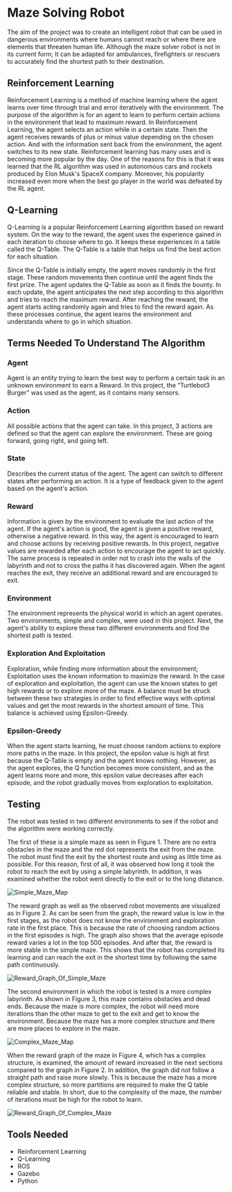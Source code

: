 # Maze Solving Robot

The aim of the project was to create an intelligent robot that can be used in dangerous environments where humans cannot reach or where there are elements that threaten human life. Although the maze solver robot is not in its current form; It can be adapted for ambulances, firefighters or rescuers to accurately find the shortest path to their destination.

## Reinforcement Learning

Reinforcement Learning is a method of machine learning where the agent learns over time through trial and error iteratively with the environment. The purpose of the algorithm is for an agent to learn to perform certain actions in the environment that lead to maximum reward. In Reinforcement Learning, the agent selects an action while in a certain state. Then the agent receives rewards of plus or minus value depending on the chosen action. And with the information sent back from the environment, the agent switches to its new state. Reinforcement learning has many uses and is becoming more popular by the day. One of the reasons for this is that it was learned that the RL algorithm was used in autonomous cars and rockets produced by Elon Musk's SpaceX company. Moreover, his popularity increased even more when the best go player in the world was defeated by the RL agent.

## Q-Learning

Q-Learning is a popular Reinforcement Learning algorithm based on reward system. On the way to the reward, the agent uses the experience gained in each iteration to choose where to go. It keeps these experiences in a table called the Q-Table. The Q-Table is a table that helps us find the best action for each situation.

Since the Q-Table is initially empty, the agent moves randomly in the first stage. These random movements then continue until the agent finds the first prize. The agent updates the Q-Table as soon as it finds the bounty. In each update, the agent anticipates the next step according to this algorithm and tries to reach the maximum reward. After reaching the reward, the agent starts acting randomly again and tries to find the reward again. As these processes continue, the agent learns the environment and understands where to go in which situation.

## Terms Needed To Understand The Algorithm

### Agent

Agent is an entity trying to learn the best way to perform a certain task in an unknown environment to earn a Reward. In this project, the “Turtlebot3 Burger” was used as the agent, as it contains many sensors.

### Action

All possible actions that the agent can take. In this project, 3 actions are defined so that the agent can explore the environment. These are going forward, going right, and going left.

### State

Describes the current status of the agent. The agent can switch to different states after performing an action. It is a type of feedback given to the agent based on the agent's action.

### Reward

Information is given by the environment to evaluate the last action of the agent. If the agent's action is good, the agent is given a positive reward, otherwise a negative reward. In this way, the agent is encouraged to learn and choose actions by receiving positive rewards. In this project, negative values are rewarded after each action to encourage the agent to act quickly. The same process is repeated in order not to crash into the walls of the labyrinth and not to cross the paths it has discovered again. When the agent reaches the exit, they receive an additional reward and are encouraged to exit.

### Environment

The environment represents the physical world in which an agent operates. Two environments, simple and complex, were used in this project. Next, the agent's ability to explore these two different environments and find the shortest path is tested.

### Exploration And Exploitation

Exploration, while finding more information about the environment; Exploitation uses the known information to maximize the reward. In the case of exploration and exploitation, the agent can use the known states to get high rewards or to explore more of the maze. A balance must be struck between these two strategies in order to find effective ways with optimal values and get the most rewards in the shortest amount of time. This balance is achieved using Epsilon-Greedy.

### Epsilon-Greedy

When the agent starts learning, he must choose random actions to explore more paths in the maze. In this project, the epsilon value is high at first because the Q-Table is empty and the agent knows nothing. However, as the agent explores, the Q function becomes more consistent, and as the agent learns more and more, this epsilon value decreases after each episode, and the robot gradually moves from exploration to exploitation.

## Testing

The robot was tested in two different environments to see if the robot and the algorithm were working correctly.

The first of these is a simple maze as seen in Figure 1. There are no extra obstacles in the maze and the red dot represents the exit from the maze. The robot must find the exit by the shortest route and using as little time as possible. For this reason, first of all, it was observed how long it took the robot to reach the exit by using a simple labyrinth. In addition, it was examined whether the robot went directly to the exit or to the long distance.

![Simple_Maze_Map](SimpleMazeMap.png)

The reward graph as well as the observed robot movements are visualized as in Figure 2. As can be seen from the graph, the reward value is low in the first stages, as the robot does not know the environment and exploration rate in the first place. This is because the rate of choosing random actions in the first episodes is high. The graph also shows that the average episode reward varies a lot in the top 500 episodes. And after that, the reward is more stable in the simple maze. This shows that the robot has completed its learning and can reach the exit in the shortest time by following the same path continuously.

![Reward_Graph_Of_Simple_Maze](RewardGraphOfSimpleMaze.png)

The second environment in which the robot is tested is a more complex labyrinth. As shown in Figure 3, this maze contains obstacles and dead ends. Because the maze is more complex, the robot will need more iterations than the other maze to get to the exit and get to know the environment. Because the maze has a more complex structure and there are more places to explore in the maze.

![Complex_Maze_Map](ComplexMazeMap.png)

When the reward graph of the maze in Figure 4, which has a complex structure, is examined, the amount of reward increased in the next sections compared to the graph in Figure 2. In addition, the graph did not follow a straight path and raise more slowly. This is because the maze has a more complex structure, so more partitions are required to make the Q table reliable and stable. In short, due to the complexity of the maze, the number of iterations must be high for the robot to learn.

![Reward_Graph_Of_Complex_Maze](RewardGraphOfComplexMaze.png)

## Tools Needed

- Reinforcement Learning
- Q-Learning
- ROS
- Gazebo
- Python